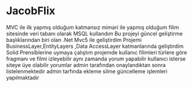 # JacobFlix
MVC ile ilk yapmış olduğum katmansız  mimari ile yapmış olduğum filim sitesinde veri tabanı olarak MSQL kullandım Bu projeyi güncel geliştirme başlıklarından biri olan .Net Mvc5 ile geliştirdim Projemi BusinessLayer,EntityLayers ,Data AccessLayer katmanlarında geliştirdim Solid Prensiblerine uymaya çalıştım
projemde kullanıc filimleri türlere göre fragmanı ve filmi izleyebilir aynı zamanda yorum yapabilir kullanıcı isterse siteye üye olabilir yorumlar admin tarafından onaylandıktan sonra listelenmektedir admin tarfında ekleme silme güncelleme işlemleri yapılmaktadır
